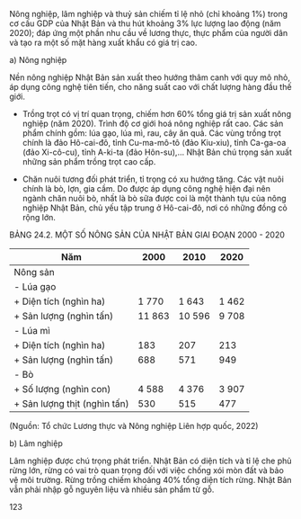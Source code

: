Nông nghiệp, lâm nghiệp và thuỷ sản chiếm tỉ lệ nhỏ (chỉ khoảng 1%) trong cơ cấu GDP của Nhật Bản và thu hút khoảng 3% lực lượng lao động (năm 2020); đáp ứng một phần nhu cầu về lương thực, thực phẩm của người dân và tạo ra một số mặt hàng xuất khẩu có giá trị cao.

a) Nông nghiệp

Nền nông nghiệp Nhật Bản sản xuất theo hướng thâm canh với quy mô nhỏ, áp dụng công nghệ tiên tiến, cho năng suất cao với chất lượng hàng đầu thế giới.

- Trồng trọt có vị trí quan trọng, chiếm hơn 60% tổng giá trị sản xuất nông nghiệp (năm 2020). Trình độ cơ giới hoá nông nghiệp rất cao. Các sản phẩm chính gồm: lúa gạo, lúa mì, rau, cây ăn quả. Các vùng trồng trọt chính là đảo Hô-cai-đô, tỉnh Cu-ma-mô-tô (đảo Kiu-xiu), tỉnh Ca-ga-oa (đảo Xi-cô-cu), tỉnh A-ki-ta (đảo Hôn-su),...
Nhật Bản chú trọng sản xuất những sản phẩm trồng trọt cao cấp.

- Chăn nuôi tương đối phát triển, tỉ trọng có xu hướng tăng. Các vật nuôi chính là bò, lợn, gia cầm. Do được áp dụng công nghệ hiện đại nên ngành chăn nuôi bò, nhất là bò sữa được coi là một thành tựu của nông nghiệp Nhật Bản, chủ yếu tập trung ở Hô-cai-đô, nơi có những đồng cỏ rộng lớn.

BẢNG 24.2. MỘT SỐ NÔNG SẢN CỦA NHẬT BẢN GIAI ĐOẠN 2000 - 2020

Năm | 2000 | 2010 | 2020
--- | --- | --- | ---
Nông sản | | |
- Lúa gạo | | |
+ Diện tích (nghìn ha) | 1 770 | 1 643 | 1 462
+ Sản lượng (nghìn tấn) | 11 863 | 10 596 | 9 708
- Lúa mì | | |
+ Diện tích (nghìn ha) | 183 | 207 | 213
+ Sản lượng (nghìn tấn) | 688 | 571 | 949
- Bò | | |
+ Số lượng (nghìn con) | 4 588 | 4 376 | 3 907
+ Sản lượng thịt (nghìn tấn) | 530 | 515 | 477

(Nguồn: Tổ chức Lương thực và Nông nghiệp Liên hợp quốc, 2022)

b) Lâm nghiệp

Lâm nghiệp được chú trọng phát triển. Nhật Bản có diện tích và tỉ lệ che phủ rừng lớn, rừng có vai trò quan trọng đối với việc chống xói mòn đất và bảo vệ môi trường. Rừng trồng chiếm khoảng 40% tổng diện tích rừng. Nhật Bản vẫn phải nhập gỗ nguyên liệu và nhiều sản phẩm từ gỗ.

123
